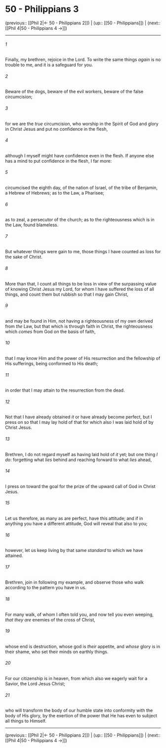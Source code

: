 # 50 - Philippians 3

(previous:: [[Phil 2|← 50 - Philippians 2]]) | (up:: [[50 - Philippians]]) | (next:: [[Phil 4|50 - Philippians 4 →]])

***


###### 1 
Finally, my brethren, rejoice in the Lord. To write the same things _again_ is no trouble to me, and it is a safeguard for you. 

###### 2 
Beware of the dogs, beware of the evil workers, beware of the false circumcision; 

###### 3 
for we are the _true_ circumcision, who worship in the Spirit of God and glory in Christ Jesus and put no confidence in the flesh, 

###### 4 
although I myself might have confidence even in the flesh. If anyone else has a mind to put confidence in the flesh, I far more: 

###### 5 
circumcised the eighth day, of the nation of Israel, of the tribe of Benjamin, a Hebrew of Hebrews; as to the Law, a Pharisee; 

###### 6 
as to zeal, a persecutor of the church; as to the righteousness which is in the Law, found blameless. 

###### 7 
But whatever things were gain to me, those things I have counted as loss for the sake of Christ. 

###### 8 
More than that, I count all things to be loss in view of the surpassing value of knowing Christ Jesus my Lord, for whom I have suffered the loss of all things, and count them but rubbish so that I may gain Christ, 

###### 9 
and may be found in Him, not having a righteousness of my own derived from _the_ Law, but that which is through faith in Christ, the righteousness which _comes_ from God on the basis of faith, 

###### 10 
that I may know Him and the power of His resurrection and the fellowship of His sufferings, being conformed to His death; 

###### 11 
in order that I may attain to the resurrection from the dead. 

###### 12 
Not that I have already obtained _it_ or have already become perfect, but I press on so that I may lay hold of that for which also I was laid hold of by Christ Jesus. 

###### 13 
Brethren, I do not regard myself as having laid hold of _it_ yet; but one thing _I do_: forgetting what _lies_ behind and reaching forward to what _lies_ ahead, 

###### 14 
I press on toward the goal for the prize of the upward call of God in Christ Jesus. 

###### 15 
Let us therefore, as many as are perfect, have this attitude; and if in anything you have a different attitude, God will reveal that also to you; 

###### 16 
however, let us keep living by that same _standard_ to which we have attained. 

###### 17 
Brethren, join in following my example, and observe those who walk according to the pattern you have in us. 

###### 18 
For many walk, of whom I often told you, and now tell you even weeping, _that they are_ enemies of the cross of Christ, 

###### 19 
whose end is destruction, whose god is _their_ appetite, and _whose_ glory is in their shame, who set their minds on earthly things. 

###### 20 
For our citizenship is in heaven, from which also we eagerly wait for a Savior, the Lord Jesus Christ; 

###### 21 
who will transform the body of our humble state into conformity with the body of His glory, by the exertion of the power that He has even to subject all things to Himself.

***

(previous:: [[Phil 2|← 50 - Philippians 2]]) | (up:: [[50 - Philippians]]) | (next:: [[Phil 4|50 - Philippians 4 →]])
